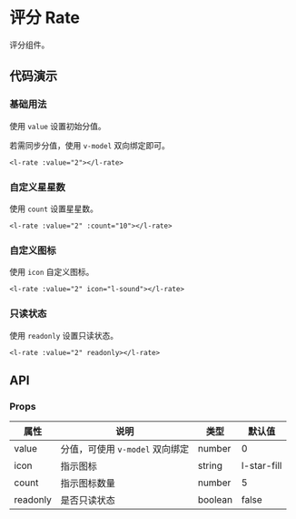 # 评分 Rate

评分组件。

## 代码演示

### 基础用法

使用 `value` 设置初始分值。

若需同步分值，使用 `v-model` 双向绑定即可。

<p>
  <l-rate :value="2"></l-rate>
</p>

```vue
<l-rate :value="2"></l-rate>
```

### 自定义星星数

使用 `count` 设置星星数。

<p>
  <l-rate :value="2" :count="10"></l-rate>
</p>

```vue
<l-rate :value="2" :count="10"></l-rate>
```

### 自定义图标

使用 `icon` 自定义图标。

<p>
  <l-rate :value="2" icon="l-sound"></l-rate>
</p>

```vue
<l-rate :value="2" icon="l-sound"></l-rate>
```

### 只读状态

使用 `readonly` 设置只读状态。

<p>
  <l-rate :value="2" readonly></l-rate>
</p>

```vue
<l-rate :value="2" readonly></l-rate>
```


## API

### Props

属性     | 说明                           | 类型    | 默认值
---------|--------------------------------|---------|-------------
value    | 分值，可使用 `v-model` 双向绑定 | number  | 0
icon     | 指示图标                       | string  | l-star-fill
count    | 指示图标数量                   | number  | 5
readonly | 是否只读状态                   | boolean | false
